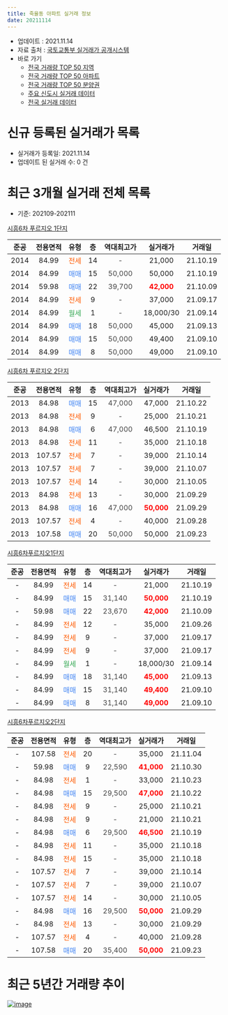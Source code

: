 ```yaml
---
title: 죽율동 아파트 실거래 정보
date: 20211114
---
```


* 업데이트 : 2021.11.14
* 자료 출처 : [국토교통부 실거래가 공개시스템](http://rt.molit.go.kr)
* 바로 가기
    * [전국 거래량 TOP 50 지역](https://apt-info.github.io/apt-trade-info/tr)
    * [전국 거래량 TOP 50 아파트](https://apt-info.github.io/apt-trade-info/ta)
    * [전국 거래량 TOP 50 분양권](https://apt-info.github.io/apt-trade-info/tb)
    * [주요 신도시 실거래 데이터](https://apt-info.github.io/apt-trade-info/newtown)
    * [전국 실거래 데이터](https://apt-info.github.io/apt-trade-info/all)



<script async src="https://pagead2.googlesyndication.com/pagead/js/adsbygoogle.js"></script>
<!-- 기본광고 -->
<ins class="adsbygoogle"
     style="display:block"
     data-ad-client="ca-pub-1142216861245946"
     data-ad-slot="4805727019"
     data-ad-format="auto"
     data-full-width-responsive="true"></ins>
<script>
     (adsbygoogle = window.adsbygoogle || []).push({});
</script>


# 신규 등록된 실거래가 목록

* 실거래가 등록일: 2021.11.14
* 업데이트 된 실거래 수: 0 건




<script async src="https://pagead2.googlesyndication.com/pagead/js/adsbygoogle.js"></script>
<!-- 기본광고 -->
<ins class="adsbygoogle"
     style="display:block"
     data-ad-client="ca-pub-1142216861245946"
     data-ad-slot="4805727019"
     data-ad-format="auto"
     data-full-width-responsive="true"></ins>
<script>
     (adsbygoogle = window.adsbygoogle || []).push({});
</script>


# 최근 3개월 실거래 전체 목록
* 기준: 202109-202111


[시흥6차 푸르지오 1단지](https://search.naver.com/search.naver?query=%EC%8B%9C%ED%9D%A56%EC%B0%A8+%ED%91%B8%EB%A5%B4%EC%A7%80%EC%98%A4+1%EB%8B%A8%EC%A7%80)

|준공|전용면적|유형|층|역대최고가|실거래가|거래일|
|:---:|:---:|:---:|:---:|:---:|:---:|:---:|
|2014|84.99|<span style="color:#FF5A00">전세</span>|14|<span style="color:#444444">-</span>|21,000|21.10.19|
|2014|84.99|<span style="color:#4285F3">매매</span>|15|<span style="color:#444444">50,000</span>|50,000|21.10.19|
|2014|59.98|<span style="color:#4285F3">매매</span>|22|<span style="color:#444444">39,700</span>|<b><span style="color:#FF0000">42,000</span></b>|21.10.09|
|2014|84.99|<span style="color:#FF5A00">전세</span>|9|<span style="color:#444444">-</span>|37,000|21.09.17|
|2014|84.99|<span style="color:#34A853">월세</span>|1|<span style="color:#444444">-</span>|18,000/30|21.09.14|
|2014|84.99|<span style="color:#4285F3">매매</span>|18|<span style="color:#444444">50,000</span>|45,000|21.09.13|
|2014|84.99|<span style="color:#4285F3">매매</span>|15|<span style="color:#444444">50,000</span>|49,400|21.09.10|
|2014|84.99|<span style="color:#4285F3">매매</span>|8|<span style="color:#444444">50,000</span>|49,000|21.09.10|

[시흥6차 푸르지오 2단지](https://search.naver.com/search.naver?query=%EC%8B%9C%ED%9D%A56%EC%B0%A8+%ED%91%B8%EB%A5%B4%EC%A7%80%EC%98%A4+2%EB%8B%A8%EC%A7%80)

|준공|전용면적|유형|층|역대최고가|실거래가|거래일|
|:---:|:---:|:---:|:---:|:---:|:---:|:---:|
|2013|84.98|<span style="color:#4285F3">매매</span>|15|<span style="color:#444444">47,000</span>|47,000|21.10.22|
|2013|84.98|<span style="color:#FF5A00">전세</span>|9|<span style="color:#444444">-</span>|25,000|21.10.21|
|2013|84.98|<span style="color:#4285F3">매매</span>|6|<span style="color:#444444">47,000</span>|46,500|21.10.19|
|2013|84.98|<span style="color:#FF5A00">전세</span>|11|<span style="color:#444444">-</span>|35,000|21.10.18|
|2013|107.57|<span style="color:#FF5A00">전세</span>|7|<span style="color:#444444">-</span>|39,000|21.10.14|
|2013|107.57|<span style="color:#FF5A00">전세</span>|7|<span style="color:#444444">-</span>|39,000|21.10.07|
|2013|107.57|<span style="color:#FF5A00">전세</span>|14|<span style="color:#444444">-</span>|30,000|21.10.05|
|2013|84.98|<span style="color:#FF5A00">전세</span>|13|<span style="color:#444444">-</span>|30,000|21.09.29|
|2013|84.98|<span style="color:#4285F3">매매</span>|16|<span style="color:#444444">47,000</span>|<b><span style="color:#FF0000">50,000</span></b>|21.09.29|
|2013|107.57|<span style="color:#FF5A00">전세</span>|4|<span style="color:#444444">-</span>|40,000|21.09.28|
|2013|107.58|<span style="color:#4285F3">매매</span>|20|<span style="color:#444444">50,000</span>|50,000|21.09.23|

[시흥6차푸르지오1단지](https://search.naver.com/search.naver?query=%EC%8B%9C%ED%9D%A56%EC%B0%A8%ED%91%B8%EB%A5%B4%EC%A7%80%EC%98%A41%EB%8B%A8%EC%A7%80)

|준공|전용면적|유형|층|역대최고가|실거래가|거래일|
|:---:|:---:|:---:|:---:|:---:|:---:|:---:|
|-|84.99|<span style="color:#FF5A00">전세</span>|14|<span style="color:#444444">-</span>|21,000|21.10.19|
|-|84.99|<span style="color:#4285F3">매매</span>|15|<span style="color:#444444">31,140</span>|<b><span style="color:#FF0000">50,000</span></b>|21.10.19|
|-|59.98|<span style="color:#4285F3">매매</span>|22|<span style="color:#444444">23,670</span>|<b><span style="color:#FF0000">42,000</span></b>|21.10.09|
|-|84.99|<span style="color:#FF5A00">전세</span>|12|<span style="color:#444444">-</span>|35,000|21.09.26|
|-|84.99|<span style="color:#FF5A00">전세</span>|9|<span style="color:#444444">-</span>|37,000|21.09.17|
|-|84.99|<span style="color:#FF5A00">전세</span>|9|<span style="color:#444444">-</span>|37,000|21.09.17|
|-|84.99|<span style="color:#34A853">월세</span>|1|<span style="color:#444444">-</span>|18,000/30|21.09.14|
|-|84.99|<span style="color:#4285F3">매매</span>|18|<span style="color:#444444">31,140</span>|<b><span style="color:#FF0000">45,000</span></b>|21.09.13|
|-|84.99|<span style="color:#4285F3">매매</span>|15|<span style="color:#444444">31,140</span>|<b><span style="color:#FF0000">49,400</span></b>|21.09.10|
|-|84.99|<span style="color:#4285F3">매매</span>|8|<span style="color:#444444">31,140</span>|<b><span style="color:#FF0000">49,000</span></b>|21.09.10|

[시흥6차푸르지오2단지](https://search.naver.com/search.naver?query=%EC%8B%9C%ED%9D%A56%EC%B0%A8%ED%91%B8%EB%A5%B4%EC%A7%80%EC%98%A42%EB%8B%A8%EC%A7%80)

|준공|전용면적|유형|층|역대최고가|실거래가|거래일|
|:---:|:---:|:---:|:---:|:---:|:---:|:---:|
|-|107.58|<span style="color:#FF5A00">전세</span>|20|<span style="color:#444444">-</span>|35,000|21.11.04|
|-|59.98|<span style="color:#4285F3">매매</span>|9|<span style="color:#444444">22,590</span>|<b><span style="color:#FF0000">41,000</span></b>|21.10.30|
|-|84.98|<span style="color:#FF5A00">전세</span>|1|<span style="color:#444444">-</span>|33,000|21.10.23|
|-|84.98|<span style="color:#4285F3">매매</span>|15|<span style="color:#444444">29,500</span>|<b><span style="color:#FF0000">47,000</span></b>|21.10.22|
|-|84.98|<span style="color:#FF5A00">전세</span>|9|<span style="color:#444444">-</span>|25,000|21.10.21|
|-|84.98|<span style="color:#FF5A00">전세</span>|9|<span style="color:#444444">-</span>|21,000|21.10.21|
|-|84.98|<span style="color:#4285F3">매매</span>|6|<span style="color:#444444">29,500</span>|<b><span style="color:#FF0000">46,500</span></b>|21.10.19|
|-|84.98|<span style="color:#FF5A00">전세</span>|11|<span style="color:#444444">-</span>|35,000|21.10.18|
|-|84.98|<span style="color:#FF5A00">전세</span>|15|<span style="color:#444444">-</span>|35,000|21.10.18|
|-|107.57|<span style="color:#FF5A00">전세</span>|7|<span style="color:#444444">-</span>|39,000|21.10.14|
|-|107.57|<span style="color:#FF5A00">전세</span>|7|<span style="color:#444444">-</span>|39,000|21.10.07|
|-|107.57|<span style="color:#FF5A00">전세</span>|14|<span style="color:#444444">-</span>|30,000|21.10.05|
|-|84.98|<span style="color:#4285F3">매매</span>|16|<span style="color:#444444">29,500</span>|<b><span style="color:#FF0000">50,000</span></b>|21.09.29|
|-|84.98|<span style="color:#FF5A00">전세</span>|13|<span style="color:#444444">-</span>|30,000|21.09.29|
|-|107.57|<span style="color:#FF5A00">전세</span>|4|<span style="color:#444444">-</span>|40,000|21.09.28|
|-|107.58|<span style="color:#4285F3">매매</span>|20|<span style="color:#444444">35,400</span>|<b><span style="color:#FF0000">50,000</span></b>|21.09.23|



<script async src="https://pagead2.googlesyndication.com/pagead/js/adsbygoogle.js"></script>
<!-- 기본광고 -->
<ins class="adsbygoogle"
     style="display:block"
     data-ad-client="ca-pub-1142216861245946"
     data-ad-slot="4805727019"
     data-ad-format="auto"
     data-full-width-responsive="true"></ins>
<script>
     (adsbygoogle = window.adsbygoogle || []).push({});
</script>


# 최근 5년간 거래량 추이


<div style="width:100%;">
    <canvas id="deal_progress" height="200"></canvas>
</div>

<script>
new Chart(document.getElementById("deal_progress"), {
    type: 'line',
    data: {
        labels: ['16.01','16.02','16.03','16.04','16.05','16.06','16.07','16.08','16.09','16.10','16.11','16.12','17.01','17.02','17.03','17.04','17.05','17.06','17.07','17.08','17.09','17.10','17.11','17.12','18.01','18.02','18.03','18.04','18.05','18.06','18.07','18.08','18.09','18.10','18.11','18.12','19.01','19.02','19.03','19.04','19.05','19.06','19.07','19.08','19.09','19.10','19.11','19.12','20.01','20.02','20.03','20.04','20.05','20.06','20.07','20.08','20.09','20.10','20.11','20.12','21.01','21.02','21.03','21.04','21.05','21.06','21.07','21.08','21.09','21.10','21.11'],
        datasets: [{
            label: '매매/분양권',
            data: [2,6,7,8,7,7,12,9,13,11,11,8,7,4,5,3,5,10,4,14,6,8,15,8,7,6,7,11,11,8,9,16,8,11,10,7,6,5,4,7,7,5,9,12,5,8,7,13,6,17,24,31,32,31,26,20,18,25,17,25,14,29,28,19,12,7,7,9,10,9,0],
            borderColor: "rgba(66, 133, 243, 1)",
            backgroundColor: "rgba(66, 133, 243, 0.05)",
            borderWidth: 1,
            pointRadius: 0,
            fill: false,
            lineTension: 0
        },{
            label: '전/월세',
            data: [7,2,7,4,5,15,14,13,15,12,8,3,6,4,11,7,7,3,9,7,7,7,5,7,7,6,11,15,20,10,11,12,12,8,5,10,8,10,11,8,7,11,9,17,7,13,7,8,6,10,4,12,8,11,8,8,6,9,6,6,7,2,4,2,4,9,7,7,10,15,1],
            borderColor: "rgba(255, 90, 0, 1)",
            backgroundColor: "rgba(255, 90, 0, 0.05)",
            borderWidth: 1,
            pointRadius: 0,
            fill: false,
            lineTension: 0
        },{
            label: '합계',
            data: [9,8,14,12,12,22,26,22,28,23,19,11,13,8,16,10,12,13,13,21,13,15,20,15,14,12,18,26,31,18,20,28,20,19,15,17,14,15,15,15,14,16,18,29,12,21,14,21,12,27,28,43,40,42,34,28,24,34,23,31,21,31,32,21,16,16,14,16,20,24,1],
            borderColor: "rgba(0, 0, 0, 1)",
            backgroundColor: "rgba(0, 0, 0, 0.03)",
            borderWidth: 0.1,
            pointRadius: 0,
            fill: true,
            lineTension: 0
        }
        ]
    },
    options: {
        responsive: true,
        title: {
            display: false
        },
        tooltips: {
            mode: 'index',
            intersect: false
        },
        hover: {
            mode: 'nearest',
            intersect: true
        },
        scales: {
            xAxes: [{
                display: true,
                scaleLabel: {
                    display: true,
                    labelString: '년/월'
                }
            }],
            yAxes: [{
                display: true,
                ticks: {
                    suggestedMin: 0,
                },
                scaleLabel: {
                    display: true,
                    labelString: '실거래 수'
                }
            }]
        }
    }
});

</script>


[![image](https://apt-info.github.io/images/2020-01-03-apt-trade-info/1024x500.png)](https://play.google.com/store/apps/details?id=com.aptinfo.apttradeinfo)

